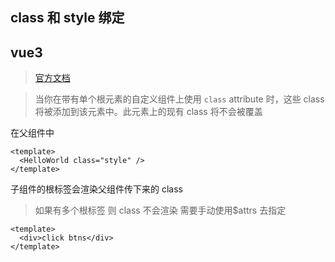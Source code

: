 ## class 和 style 绑定

## vue3

> [官方文档](https://v3.cn.vuejs.org/guide/class-and-style.html#%E7%BB%91%E5%AE%9A-html-class)

> 当你在带有单个根元素的自定义组件上使用 `class` attribute 时，这些 class 将被添加到该元素中。此元素上的现有 class 将不会被覆盖

在父组件中

```vue
<template>
  <HelloWorld class="style" />
</template>
```

子组件的根标签会渲染父组件传下来的 class

> 如果有多个根标签 则 class 不会渲染 需要手动使用$attrs 去指定

```vue
<template>
  <div>click btns</div>
</template>
```
